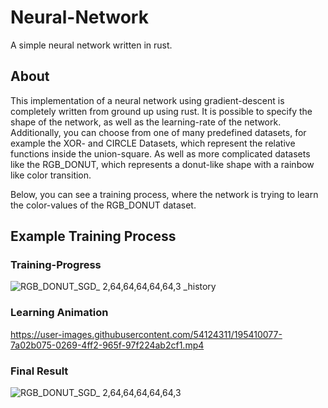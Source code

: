 # Neural-Network
A simple neural network written in rust.


## About
This implementation of a neural network using gradient-descent is completely written from ground up using rust.
It is possible to specify the shape of the network, as well as  the learning-rate of the network. Additionally, you can choose from one of many predefined datasets, for example the XOR- and CIRCLE Datasets, which represent the relative functions inside the union-square. As well as more complicated datasets like the RGB_DONUT, which represents a donut-like shape with a rainbow like color transition.

Below, you can see a training process, where the network is trying to learn the color-values of the RGB_DONUT dataset.

## Example Training Process

### Training-Progress
![RGB_DONUT_SGD_ 2,64,64,64,64,64,3 _history](https://user-images.githubusercontent.com/54124311/195409972-a8278be2-4a2b-4bcf-9375-79ab594831ed.png)

### Learning Animation
https://user-images.githubusercontent.com/54124311/195410077-7a02b075-0269-4ff2-965f-97f224ab2cf1.mp4


### Final Result
![RGB_DONUT_SGD_ 2,64,64,64,64,64,3](https://user-images.githubusercontent.com/54124311/195409668-7db568af-9232-489b-a149-108d63c8d23a.png)
